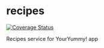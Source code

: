 # recipes

[![Coverage Status](https://coveralls.io/repos/github/youryummy/account/badge.svg?branch=main)](https://coveralls.io/github/youryummy/recipes?branch=main)

Recipes service for YourYummy! app
